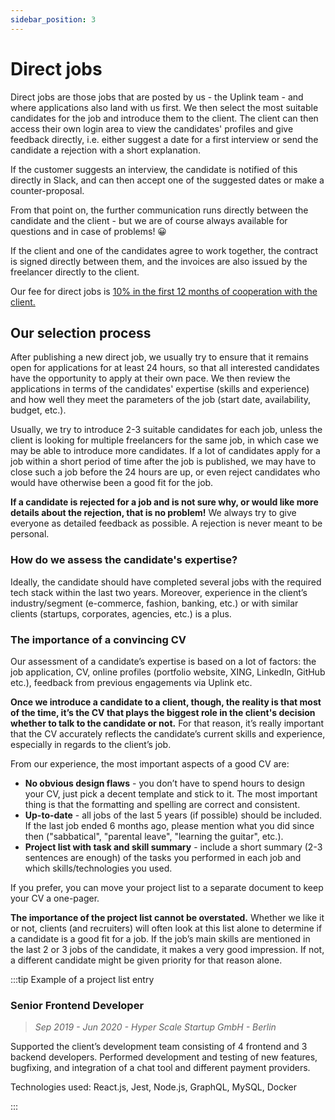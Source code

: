 ```yaml
---
sidebar_position: 3
---
```


# Direct jobs

Direct jobs are those jobs that are posted by us - the Uplink team - and where applications also land with us first. We then select the most suitable candidates for the job and introduce them to the client. The client can then access their own login area to view the candidates' profiles and give feedback directly, i.e. either suggest a date for a first interview or send the candidate a rejection with a short explanation.

If the customer suggests an interview, the candidate is notified of this directly in Slack, and can then accept one of the suggested dates or make a counter-proposal.

From that point on, the further communication runs directly between the candidate and the client - but we are of course always available for questions and in case of problems! 😀

If the client and one of the candidates agree to work together, the contract is signed directly between them, and the invoices are also issued by the freelancer directly to the client.

Our fee for direct jobs is [10% in the first 12 months of cooperation with the client.](our-fee.md)

## Our selection process

After publishing a new direct job, we usually try to ensure that it remains open for applications for at least 24 hours, so that all interested candidates have the opportunity to apply at their own pace. We then review the applications in terms of the candidates' expertise (skills and experience) and how well they meet the parameters of the job (start date, availability, budget, etc.).

Usually, we try to introduce 2-3 suitable candidates for each job, unless the client is looking for multiple freelancers for the same job, in which case we may be able to introduce more candidates. If a lot of candidates apply for a job within a short period of time after the job is published, we may have to close such a job before the 24 hours are up, or even reject candidates who would have otherwise been a good fit for the job.

**If a candidate is rejected for a job and is not sure why, or would like more details about the rejection, that is no problem!** We always try to give everyone as detailed feedback as possible. A rejection is never meant to be personal.

### How do we assess the candidate's expertise?

Ideally, the candidate should have completed several jobs with the required tech stack within the last two years. Moreover, experience in the client’s industry/segment (e-commerce, fashion, banking, etc.) or with similar clients (startups, corporates, agencies, etc.) is a plus.

### The importance of a convincing CV

Our assessment of a candidate’s expertise is based on a lot of factors: the job application, CV, online profiles (portfolio website, XING, LinkedIn, GitHub etc.), feedback from previous engagements via Uplink etc.

**Once we introduce a candidate to a client, though, the reality is that most of the time, it’s the CV that plays the biggest role in the client's decision whether to talk to the candidate or not.** For that reason, it’s really important that the CV accurately reflects the candidate’s current skills and experience, especially in regards to the client’s job.

From our experience, the most important aspects of a good CV are:

* **No obvious design flaws** - you don’t have to spend hours to design your CV, just pick a decent template and stick to it. The most important thing is that the formatting and spelling are correct and consistent.
* **Up-to-date** - all jobs of the last 5 years (if possible) should be included. If the last job ended 6 months ago, please mention what you did since then ("sabbatical", "parental leave", "learning the guitar", etc.).
* **Project list with task and skill summary** - include a short summary (2-3 sentences are enough) of the tasks you performed in each job and which skills/technologies you used.

If you prefer, you can move your project list to a separate document to keep your CV a one-pager.

**The importance of the project list cannot be overstated.** Whether we like it or not, clients (and recruiters) will often look at this list alone to determine if a candidate is a good fit for a job. If the job’s main skills are mentioned in the last 2 or 3 jobs of the candidate, it makes a very good impression. If not, a different candidate might be given priority for that reason alone.

:::tip Example of a project list entry

### Senior Frontend Developer

> _Sep 2019 - Jun 2020 - Hyper Scale Startup GmbH - Berlin_

Supported the client’s development team consisting of 4 frontend and 3 backend developers. Performed development and testing of new features, bugfixing, and integration of a chat tool and different payment providers.

Technologies used: React.js, Jest, Node.js, GraphQL, MySQL, Docker

:::
